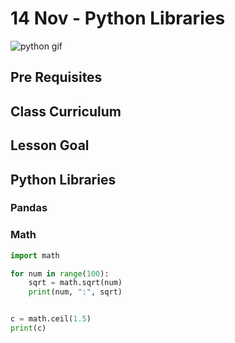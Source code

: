 # 14 Nov - Python Libraries


![python gif](https://media.giphy.com/media/KAq5w47R9rmTuvWOWa/giphy.gif)

## Pre Requisites



## Class Curriculum


## Lesson Goal

## Python Libraries

### Pandas

### Math

```python
import math

for num in range(100):
    sqrt = math.sqrt(num)
    print(num, ":", sqrt)


c = math.ceil(1.5)
print(c)
```